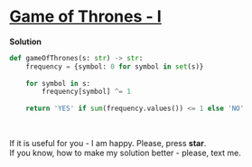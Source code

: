 # [Game of Thrones - I](https://www.hackerrank.com/challenges/game-of-thrones/problem)

**Solution**
```python
def gameOfThrones(s: str) -> str:
    frequency = {symbol: 0 for symbol in set(s)}
    
    for symbol in s:        
        frequency[symbol] ^= 1
            
    return 'YES' if sum(frequency.values()) <= 1 else 'NO'
```
<br>

If it is useful for you - I am happy. Please, press **star**.  
If you know, how to make my solution better - please, text me.
